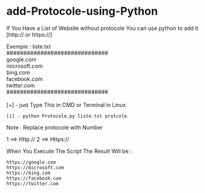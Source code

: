 # add-Protocole-using-Python

If You Have a List of Website without protocole You can use python to add it [http:// or https://]

Exemple :
  liste.txt <br>
  ##############################<br>
    google.com<br>
    microsoft.com<br>
    bing.com<br>
    facebook.com<br>
    twitter.com<br>
  ##############################<br><br>
 [+] - just Type This in CMD or Terminal in Linux 
 
    [i] - python Protocole.py liste.txt protcole 
 
 Note : Replace protocole with Number 
   
   1 ==> Http://
   2 ==> Https://
   
 When You Execute The Script The Result Will be : 
 
    https://google.com
    https://microsoft.com
    https://bing.com
    https://facebook.com
    https://twitter.com
